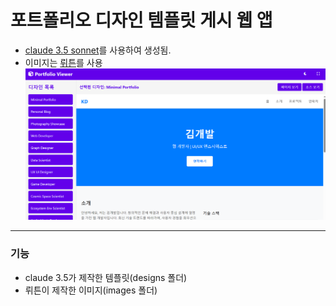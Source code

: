 # 포트폴리오 디자인 템플릿 게시 웹 앱
- [claude 3.5 sonnet](https://www.anthropic.com/news/claude-3-5-sonnet)를 사용하여 생성됨.
- 이미지는 [뤼튼](https://wrtn.ai)를 사용
![예제 이미지](example.png)
-------
### 기능
- claude 3.5가 제작한 템플릿(designs 폴더)
- 뤼튼이 제작한 이미지(images 폴더)